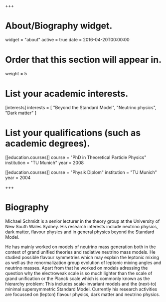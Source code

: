 +++
# About/Biography widget.
widget = "about"
active = true
date = 2016-04-20T00:00:00

# Order that this section will appear in.
weight = 5

# List your academic interests.
[interests]
  interests = [
    "Beyond the Standard Model",
    "Neutrino physics",
    "Dark matter"
  ]

# List your qualifications (such as academic degrees).
[[education.courses]]
  course = "PhD in Theoretical Particle Physics"
  institution = "TU Munich"
  year = 2008

[[education.courses]]
  course = "Physik Diplom"
  institution = "TU Munich"
  year = 2004

+++

# Biography

Michael Schmidt is a senior lecturer in the theory group at the University of New South Wales Sydney. His research interests include neutrino physics, dark matter, flavour physics and in general physics beyond the Standard Model.

He has mainly worked on models of neutrino mass generation both in the context of grand unified theories and radiative neutrino mass models. He studied possible flavour symmetries which may explain the leptonic mixing as well as the renormalization group evolution of leptonic mixing angles and neutrino masses. Apart from that he worked on models adressing the question why the electroweak scale is so much lighter than the scale of grand unification or the Planck scale which is commonly known as the hierarchy problem: This includes scale-invariant models and the (next-to) minimal supersymmetric Standard Model. Currently his research activities are focussed on (lepton) flavour physics, dark matter and neutrino physics.
